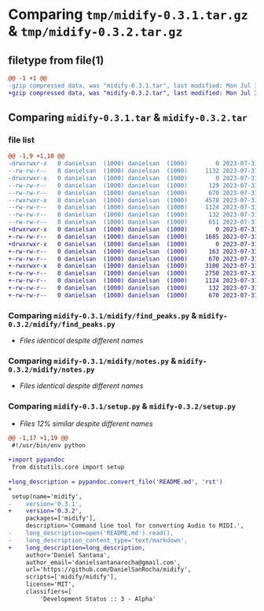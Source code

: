 # Comparing `tmp/midify-0.3.1.tar.gz` & `tmp/midify-0.3.2.tar.gz`

## filetype from file(1)

```diff
@@ -1 +1 @@
-gzip compressed data, was "midify-0.3.1.tar", last modified: Mon Jul 31 10:46:19 2023, max compression
+gzip compressed data, was "midify-0.3.2.tar", last modified: Mon Jul 31 11:46:20 2023, max compression
```

## Comparing `midify-0.3.1.tar` & `midify-0.3.2.tar`

### file list

```diff
@@ -1,9 +1,10 @@
-drwxrwxr-x   0 danielsan  (1000) danielsan  (1000)        0 2023-07-31 10:46:19.863864 midify-0.3.1/
--rw-rw-r--   0 danielsan  (1000) danielsan  (1000)     1132 2023-07-31 10:46:19.863864 midify-0.3.1/PKG-INFO
-drwxrwxr-x   0 danielsan  (1000) danielsan  (1000)        0 2023-07-31 10:46:19.863864 midify-0.3.1/midify/
--rw-rw-r--   0 danielsan  (1000) danielsan  (1000)      129 2023-07-31 06:09:04.831996 midify-0.3.1/midify/__init__.py
--rw-rw-r--   0 danielsan  (1000) danielsan  (1000)      670 2023-07-31 10:25:05.750384 midify-0.3.1/midify/find_peaks.py
--rwxrwxr-x   0 danielsan  (1000) danielsan  (1000)     4578 2023-07-31 10:01:16.683430 midify-0.3.1/midify/midify
--rw-rw-r--   0 danielsan  (1000) danielsan  (1000)     1124 2023-07-31 05:55:36.224896 midify-0.3.1/midify/notes.py
--rw-rw-r--   0 danielsan  (1000) danielsan  (1000)      132 2023-07-31 09:58:33.782135 midify-0.3.1/midify/resample.py
--rw-rw-r--   0 danielsan  (1000) danielsan  (1000)      651 2023-07-31 10:45:34.287525 midify-0.3.1/setup.py
+drwxrwxr-x   0 danielsan  (1000) danielsan  (1000)        0 2023-07-31 11:46:20.103369 midify-0.3.2/
+-rw-rw-r--   0 danielsan  (1000) danielsan  (1000)     1685 2023-07-31 11:46:20.103369 midify-0.3.2/PKG-INFO
+drwxrwxr-x   0 danielsan  (1000) danielsan  (1000)        0 2023-07-31 11:46:20.103369 midify-0.3.2/midify/
+-rw-rw-r--   0 danielsan  (1000) danielsan  (1000)      163 2023-07-31 11:02:47.971322 midify-0.3.2/midify/__init__.py
+-rw-rw-r--   0 danielsan  (1000) danielsan  (1000)      670 2023-07-31 10:25:05.750384 midify-0.3.2/midify/find_peaks.py
+-rwxrwxr-x   0 danielsan  (1000) danielsan  (1000)     3100 2023-07-31 11:14:35.184639 midify-0.3.2/midify/midify
+-rw-rw-r--   0 danielsan  (1000) danielsan  (1000)     2750 2023-07-31 11:30:08.367719 midify-0.3.2/midify/midify.py
+-rw-rw-r--   0 danielsan  (1000) danielsan  (1000)     1124 2023-07-31 05:55:36.224896 midify-0.3.2/midify/notes.py
+-rw-rw-r--   0 danielsan  (1000) danielsan  (1000)      132 2023-07-31 09:58:33.782135 midify-0.3.2/midify/resample.py
+-rw-rw-r--   0 danielsan  (1000) danielsan  (1000)      670 2023-07-31 11:45:41.331062 midify-0.3.2/setup.py
```

### Comparing `midify-0.3.1/midify/find_peaks.py` & `midify-0.3.2/midify/find_peaks.py`

 * *Files identical despite different names*

### Comparing `midify-0.3.1/midify/notes.py` & `midify-0.3.2/midify/notes.py`

 * *Files identical despite different names*

### Comparing `midify-0.3.1/setup.py` & `midify-0.3.2/setup.py`

 * *Files 12% similar despite different names*

```diff
@@ -1,17 +1,19 @@
 #!/usr/bin/env python
 
+import pypandoc
 from distutils.core import setup
 
+long_description = pypandoc.convert_file('README.md', 'rst')
+
 setup(name='midify',
-    version='0.3.1',
+    version='0.3.2',
     packages=['midify'],
     description='Command line tool for converting Audio to MIDI.',
-    long_description=open('README.md').read(),
-    long_description_content_type='text/markdown',
+    long_description=long_description,
     author='Daniel Santana',
     author_email='danielsantanarocha@gmail.com',
     url='https://github.com/DanielSanRocha/midify',
     scripts=['midify/midify'],
     license='MIT',
     classifiers=[
         'Development Status :: 3 - Alpha'
```

